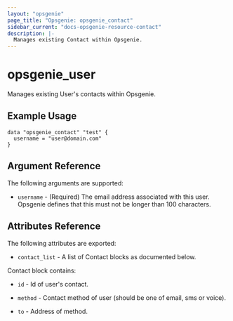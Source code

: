 ```yaml
---
layout: "opsgenie"
page_title: "Opsgenie: opsgenie_contact"
sidebar_current: "docs-opsgenie-resource-contact"
description: |-
  Manages existing Contact within Opsgenie.
---
```


# opsgenie_user

Manages existing User's contacts within Opsgenie.

## Example Usage

```hcl
data "opsgenie_contact" "test" {
  username = "user@domain.com"
}
```

## Argument Reference

The following arguments are supported:

* `username` - (Required) The email address associated with this user. Opsgenie defines that this must not be longer than 100 characters.

## Attributes Reference

The following attributes are exported:

* `contact_list` -  A list of Contact blocks as documented below.

Contact block contains:

* `id` - Id of user's contact.

* `method` - Contact method of user (should be one of email, sms or voice).

* `to` - Address of method.
